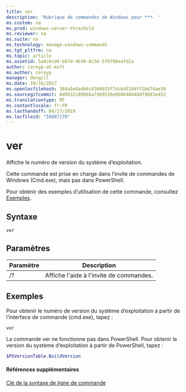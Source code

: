```yaml
---
title: ver
description: 'Rubrique de commandes de Windows pour ***- '
ms.custom: na
ms.prod: windows-server-threshold
ms.reviewer: na
ms.suite: na
ms.technology: manage-windows-commands
ms.tgt_pltfrm: na
ms.topic: article
ms.assetid: 5a9c6cd4-b67d-4b30-8c56-5f9798eafd2a
author: coreyp-at-msft
ms.author: coreyp
manager: dongill
ms.date: 10/16/2017
ms.openlocfilehash: 384a5e8adb6c8304033f7dc645184ff2b674ae39
ms.sourcegitcommit: 0d0b32c8986ba7db9536e0b8648d4ddf9b03e452
ms.translationtype: MT
ms.contentlocale: fr-FR
ms.lasthandoff: 04/17/2019
ms.locfileid: "59887170"
---
```

# <a name="ver"></a>ver



Affiche le numéro de version du système d’exploitation.

Cette commande est prise en charge dans l’invite de commandes de Windows (Cmd.exe), mais pas dans PowerShell.

Pour obtenir des exemples d’utilisation de cette commande, consultez [Exemples](#BKMK_examples).

## <a name="syntax"></a>Syntaxe

```
ver
```

## <a name="parameters"></a>Paramètres

|Paramètre|Description|
|---------|-----------|
|/?|Affiche l'aide à l'invite de commandes.|

## <a name="BKMK_examples"></a>Exemples

Pour obtenir le numéro de version du système d’exploitation à partir de l’interface de commande (cmd.exe), tapez :

```
ver
```

La commande ver ne fonctionne pas dans PowerShell. Pour obtenir la version du système d’exploitation à partir de PowerShell, tapez :

```powershell
$PSVersionTable.BuildVersion
````


#### <a name="additional-references"></a>Références supplémentaires

[Clé de la syntaxe de ligne de commande](command-line-syntax-key.md)
